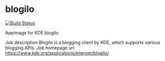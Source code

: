 # blogilo
[![Build Status](http://aci.pangea.pub/job/blogilo-appimage/job/master/badge/icon)](http://aci.pangea.pub/job/blogilo-appimage/job/master/)

AppImage for KDE blogilo

Job description
Blogilo is a blogging client by KDE, which supports various blogging APIs.
Job homepage url
https://www.kde.org/applications/internet/blogilo/

